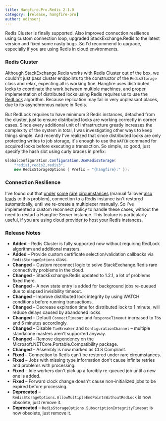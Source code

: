 ```yaml
---
title: Hangfire.Pro.Redis 2.1.0
category: [release, hangfire-pro]
author: odinserj
---
```


Redis Cluster is finally supported. Also improved connection resilience using custom connection loop, upgraded StackExchange.Redis to the latest version and fixed some nasty bugs. So I'd recommend to upgrade, especially if you are using Redis in cloud environments.

### Redis Cluster

Although StackExchange.Redis works with Redis Cluster out of the box, we couldn't just pass cluster endpoints to the constructor of the `RedisStorage` class and relax, expecting all is working fine. Hangfire uses distributed locks to coordinate the work between multiple machines, and proper implementation of distributed locks using Redis requires us to use the [RedLock](https://redis.io/topics/distlock) algorithm. Because replication may fail in very unpleasant places, due to its asynchronous nature in Redis.

But RedLock requires to have minimum 3 Redis instances, detached from the cluster, just to ensure distributed locks are working correctly in corner cases. Since every additional unit of infrastructure greatly increases the complexity of the system in total, I was investigating other ways to keep things simple. And recently I've realized that since distributed locks are only protecting writes to job storage, it's enough to use the `WATCH` command for acquired locks before executing a transaction. So simple, so good, just specify the hash slot using curly braces in prefix:

```csharp
GlobalConfiguration.Configuration.UseRedisStorage(
    "redis1,redis2,redis3",
    new RedisStorageOptions { Prefix = "{hangfire}:" });
```

### Connection Resilience

I've found out that [under](https://github.com/StackExchange/StackExchange.Redis/issues/38) [some](https://github.com/StackExchange/StackExchange.Redis/issues/194) [rare](https://github.com/StackExchange/StackExchange.Redis/issues/373) [circumstances](https://github.com/StackExchange/StackExchange.Redis/issues/559) (manual failover [also leads](https://github.com/StackExchange/StackExchange.Redis/issues/282) to this problem), connection to a Redis instance isn't restored automatically, until we re-create a multiplexer manually. So I've implemented a custom reconnect policy to handle these cases, without the need to restart a Hangfire Server instance. This feature is particularly useful, if you are using cloud provider to host your Redis instances.

### Release Notes

* **Added** – Redis Cluster is fully supported now without requiring RedLock algorithm and additional masters.
* **Added** – Provide custom certificate selection/validation callbacks via `RedisStorageOptions` class.
* **Changed** – Custom reconnect logic to solve StackExchange.Redis rare connectivity problems in the cloud.
* **Changed** – StackExchange.Redis updated to 1.2.1, a lot of problems fixed there.
* **Changed** – A new state entry is added for background jobs re-queued due to elapsed invisibility timeout.
* **Changed** – Improve distributed lock integrity by using WATCH conditions before running transactions.
* **Changed** – Decrease expiration time for distributed lock to 1 minute, will reduce delays caused by abandoned locks.
* **Changed** – Default `ConnectTimeout` and `ResponseTimeout` increased to 15s and 5 minutes accordingly.
* **Changed** – Disable `TieBreaker` and `ConfigurationChannel` – multiple standalone masters aren't supported anyway.
* **Changed** – Remove dependency on the Microsoft.NETCore.Portable.Compatibility package.
* **Changed** – Assembly is now marked as CLS Compliant.
* **Fixed** – Connection to Redis can't be restored under rare circumstances.
* **Fixed** – Jobs with missing type information don't cause infinite retries and problems with processing.
* **Fixed** – Idle workers don't pick up a forcibly re-queued job until a new one is added.
* **Fixed** – Forward clock change doesn't cause non-initialized jobs to be expired before processing.
* **Deprecated** – `RedisStorageOptions.AllowMultipleEndPointsWithoutRedLock` is now obsolete, just remove it.
* **Deprecated** – `RedisStorageOptions.SubscriptionIntegrityTimeout` is now obsolete, just remove it.
